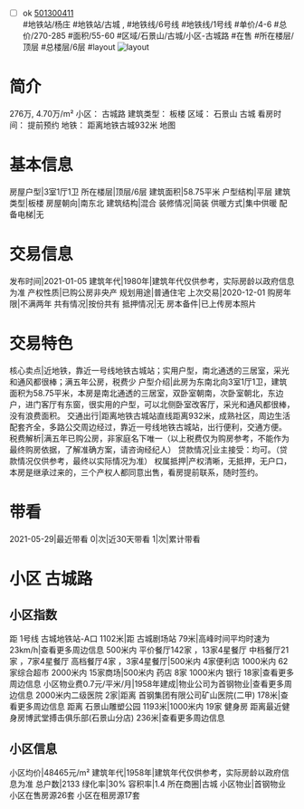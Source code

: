 - [ ] ok [501300411](https://bj.5i5j.com/ershoufang/501300411.html)  
 #地铁站/杨庄 #地铁站/古城 ,  #地铁线/6号线 #地铁线/1号线
#单价/4-6 #总价/270-285 #面积/55-60   #区域/石景山/古城/小区-古城路 #在售 #所在楼层/顶层 #总楼层/6层 #layout 
![layout](http://image2a.5i5j.com/bdir/layout/1fd26be946de453593ab842b2b2f4446.jpg_P5.jpg) 
# 简介 
 276万,  4.70万/m² 
小区： 古城路
建筑类型： 板楼
区域： 石景山 古城
看房时间： 提前预约
地铁： 距离地铁古城932米 地图
# 基本信息 
 房屋户型|3室1厅1卫
所在楼层|顶层/6层
建筑面积|58.75平米
户型结构|平层
建筑类型|板楼
房屋朝向|南东北
建筑结构|混合
装修情况|简装
供暖方式|集中供暖
配备电梯|无
# 交易信息 
 发布时间|2021-01-05
建筑年代|1980年|建筑年代仅供参考，实际房龄以政府信息为准
产权性质|已购公房非央产
规划用途|普通住宅
上次交易|2020-12-01
购房年限|不满两年
共有情况|按份共有
抵押情况|无
房本备件|已上传房本照片
# 交易特色 
 核心卖点|近地铁，靠近一号线地铁古城站；实用户型，南北通透的三居室，采光和通风都很棒；满五年公房，税费少
户型介绍|此房为东南北向3室1厅1卫，建筑面积为58.75平米，本房是南北通透的三居室，双卧室朝南，次卧室朝北，东边户，进门客厅有东窗，很实用的户型，可以北侧卧室改客厅，采光和通风都很棒，没有浪费面积。
交通出行|距离地铁古城站直线距离932米，成熟社区，周边生活配套齐全，多路公交周边经过，靠近一号线地铁古城站，出行便利，交通方便。
税费解析|满五年已购公房，非家庭名下唯一（以上税费仅为购房参考，不能作为最终购房依据，了解准确方案，请咨询经纪人）
贷款情况|业主接受：均可。（贷款情况仅供参考，最终以实际情况为准）
权属抵押|产权清晰，无抵押，无户口，本房是继承过来的，三个产权人都同意出售，看房提前联系，随时签约。
# 带看 
 2021-05-29|最近带看	 0|次|近30天带看	 1|次|累计带看
# 小区 古城路
## 小区指数 
 距 1号线 古城地铁站-A口 1102米|距 古城剧场站 79米|高峰时间平均时速为23km/h|查看更多周边信息
500米内 平价餐厅142家 ，13家4星餐厅
中档餐厅21家 ，7家4星餐厅
高档餐厅4家 ，3家4星餐厅|500米内 4家便利店
1000米内 62家综合超市
2000米内 15家商场|500米内 药店 8家
1000米内 银行 18家|查看更多周边信息
小区物业费0.7元/平米/月|1958年建成|物业公司为首钢物业|查看更多周边信息
2000米内二级医院 2家|距离 首钢集团有限公司矿山医院(二甲)  178米|查看更多周边信息
距离 石景山雕塑公园 1193米|1000米内 19家 健身房
距离最近健身房博武堂搏击俱乐部(石景山分店) 236米|查看更多周边信息
## 小区信息 
 小区均价|48465元/m²
建筑年代|1958年|建筑年代仅供参考，实际房龄以政府信息为准
总户数|2133
绿化率|30%
容积率|1.4
所在商圈|古城
小区物业|首钢物业
小区在售房源26套
小区在租房源17套
